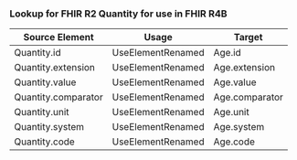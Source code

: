 ### Lookup for FHIR R2 Quantity for use in FHIR R4B

| Source Element | Usage | Target |
| -------------- | ----- | ------ |
| Quantity.id | UseElementRenamed | Age.id |
| Quantity.extension | UseElementRenamed | Age.extension |
| Quantity.value | UseElementRenamed | Age.value |
| Quantity.comparator | UseElementRenamed | Age.comparator |
| Quantity.unit | UseElementRenamed | Age.unit |
| Quantity.system | UseElementRenamed | Age.system |
| Quantity.code | UseElementRenamed | Age.code |

